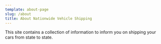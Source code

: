 ```yaml
---
template: about-page
slug: /about
title: About Nationwide Vehicle Shipping
---
```

This site contains a collection of information to inform you on shipping your cars from state to state. 